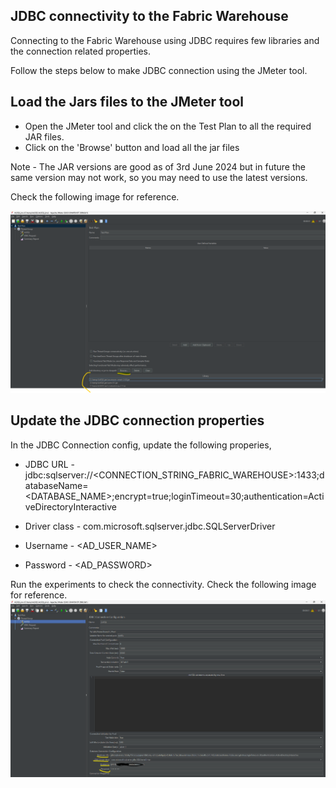 
## JDBC connectivity to the Fabric Warehouse

Connecting to the Fabric Warehouse using JDBC requires few libraries and the connection related properties. 

Follow the steps below to make JDBC connection using the JMeter tool. 


## Load the Jars files to the JMeter tool 

- Open the JMeter tool and click the on the Test Plan to all the required JAR files.
- Click on the 'Browse' button and load all the jar files

Note - The JAR versions are good as of 3rd June 2024 but in future the same version may not work, so you may need to use the latest versions. 

Check the following image for reference. 

![Alt text](snaps/1.png?raw=true)


## Update the JDBC connection properties 

In the JDBC Connection config, update the following properies,
- JDBC URL - jdbc:sqlserver://<CONNECTION_STRING_FABRIC_WAREHOUSE>:1433;databaseName=<DATABASE_NAME>;encrypt=true;loginTimeout=30;authentication=ActiveDirectoryInteractive 

- Driver class - com.microsoft.sqlserver.jdbc.SQLServerDriver

- Username - <AD_USER_NAME>

- Password - <AD_PASSWORD>

Run the experiments to check the connectivity. Check the following image for reference. 
![Alt text](snaps/2.png?raw=true)
